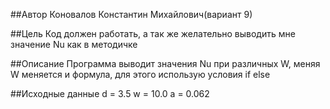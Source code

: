 ##Автор
Коновалов Константин Михайлович(вариант 9)

##Цель
Код должен работать, а так же желательно выводить мне значение Nu как в методичке

##Описание
Программа выводит значения Nu при различных W, меняя W меняется и формула, для этого использую условия if else

##Исходные данные
d = 3.5 w = 10.0 a = 0.062
